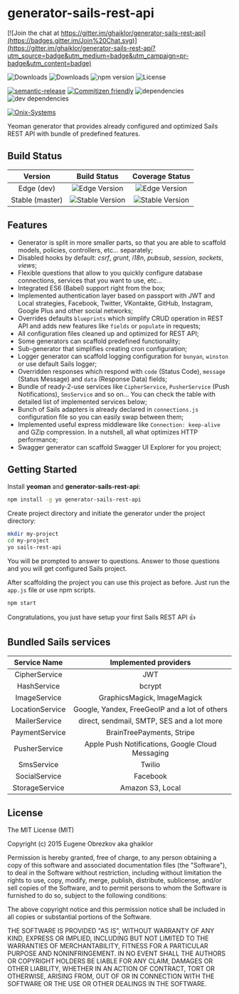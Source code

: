 # generator-sails-rest-api

[![Join the chat at https://gitter.im/ghaiklor/generator-sails-rest-api](https://badges.gitter.im/Join%20Chat.svg)](https://gitter.im/ghaiklor/generator-sails-rest-api?utm_source=badge&utm_medium=badge&utm_campaign=pr-badge&utm_content=badge)

![Downloads](https://img.shields.io/npm/dm/generator-sails-rest-api.svg)
![Downloads](https://img.shields.io/npm/dt/generator-sails-rest-api.svg)
![npm version](https://img.shields.io/npm/v/generator-sails-rest-api.svg)
![License](https://img.shields.io/npm/l/generator-sails-rest-api.svg)

[![semantic-release](https://img.shields.io/badge/%20%20%F0%9F%93%A6%F0%9F%9A%80-semantic--release-e10079.svg)](https://github.com/semantic-release/semantic-release)
[![Commitizen friendly](https://img.shields.io/badge/commitizen-friendly-brightgreen.svg)](http://commitizen.github.io/cz-cli/)
![dependencies](https://img.shields.io/david/ghaiklor/generator-sails-rest-api.svg)
![dev dependencies](https://img.shields.io/david/dev/ghaiklor/generator-sails-rest-api.svg)

[![Onix-Systems](https://cloud.githubusercontent.com/assets/3625244/9819276/b40b6338-58b5-11e5-8800-c42f3ebe1242.png)](http://us.onix-systems.com/)

Yeoman generator that provides already configured and optimized Sails REST API with bundle of predefined features.

## Build Status

| Version         | Build Status                                                                                  | Coverage Status                                                                                  |
|:---------------:|:---------------------------------------------------------------------------------------------:|:------------------------------------------------------------------------------------------------:|
| Edge (dev)      | ![Edge Version](https://img.shields.io/travis/ghaiklor/generator-sails-rest-api/dev.svg)      | ![Edge Version](https://img.shields.io/coveralls/ghaiklor/generator-sails-rest-api/dev.svg)      |
| Stable (master) | ![Stable Version](https://img.shields.io/travis/ghaiklor/generator-sails-rest-api/master.svg) | ![Stable Version](https://img.shields.io/coveralls/ghaiklor/generator-sails-rest-api/master.svg) |

## Features

- Generator is split in more smaller parts, so that you are able to scaffold models, policies, controllers, etc... separately;
- Disabled hooks by default: *csrf*, *grunt*, *i18n*, *pubsub*, *session*, *sockets*, *views*;
- Flexible questions that allow to you quickly configure database connections, services that you want to use, etc...
- Integrated ES6 (Babel) support right from the box;
- Implemented authentication layer based on passport with JWT and Local strategies, Facebook, Twitter, VKontakte, GitHub, Instagram, Google Plus and other social networks;
- Overrides defaults `blueprints` which simplify CRUD operation in REST API and adds new features like `fields` or `populate` in requests;
- All configuration files cleaned up and optimized for REST API;
- Some generators can scaffold predefined functionality;
- Sub-generator that simplifies creating cron configuration;
- Logger generator can scaffold logging configuration for `bunyan`, `winston` or use default Sails logger;
- Overridden responses which respond with `code` (Status Code), `message` (Status Message) and `data` (Response Data) fields;
- Bundle of ready-2-use services like `CipherService`, `PusherService` (Push Notifications), `SmsService` and so on... You can check the table with detailed list of implemented services below;
- Bunch of Sails adapters is already declared in `connections.js` configuration file so you can easily swap between them;
- Implemented useful express middleware like `Connection: keep-alive` and GZip compression. In a nutshell, all what optimizes HTTP performance;
- Swagger generator can scaffold Swagger UI Explorer for you project;

## Getting Started

Install **yeoman** and **generator-sails-rest-api**:

```bash
npm install -g yo generator-sails-rest-api
```

Create project directory and initiate the generator under the project directory:

```bash
mkdir my-project
cd my-project
yo sails-rest-api
```

You will be prompted to answer to questions. Answer to those questions and you will get configured Sails project.

After scaffolding the project you can use this project as before. Just run the `app.js` file or use npm scripts.

```bash
npm start
```

Congratulations, you just have setup your first Sails REST API :+1:

## Bundled Sails services

| Service Name    | Implemented providers                            |
|:---------------:|:------------------------------------------------:|
| CipherService   | JWT                                              |
| HashService     | bcrypt                                           |
| ImageService    | GraphicsMagick, ImageMagick                      |
| LocationService | Google, Yandex, FreeGeoIP and a lot of others    |
| MailerService   | direct, sendmail, SMTP, SES and a lot more       |
| PaymentService  | BrainTreePayments, Stripe                        |
| PusherService   | Apple Push Notifications, Google Cloud Messaging |
| SmsService      | Twilio                                           |
| SocialService   | Facebook                                         |
| StorageService  | Amazon S3, Local                                 |

## License

The MIT License (MIT)

Copyright (c) 2015 Eugene Obrezkov aka ghaiklor

Permission is hereby granted, free of charge, to any person obtaining a copy
of this software and associated documentation files (the "Software"), to deal
in the Software without restriction, including without limitation the rights
to use, copy, modify, merge, publish, distribute, sublicense, and/or sell
copies of the Software, and to permit persons to whom the Software is
furnished to do so, subject to the following conditions:

The above copyright notice and this permission notice shall be included in all
copies or substantial portions of the Software.

THE SOFTWARE IS PROVIDED "AS IS", WITHOUT WARRANTY OF ANY KIND, EXPRESS OR
IMPLIED, INCLUDING BUT NOT LIMITED TO THE WARRANTIES OF MERCHANTABILITY,
FITNESS FOR A PARTICULAR PURPOSE AND NONINFRINGEMENT. IN NO EVENT SHALL THE
AUTHORS OR COPYRIGHT HOLDERS BE LIABLE FOR ANY CLAIM, DAMAGES OR OTHER
LIABILITY, WHETHER IN AN ACTION OF CONTRACT, TORT OR OTHERWISE, ARISING FROM,
OUT OF OR IN CONNECTION WITH THE SOFTWARE OR THE USE OR OTHER DEALINGS IN THE
SOFTWARE.
